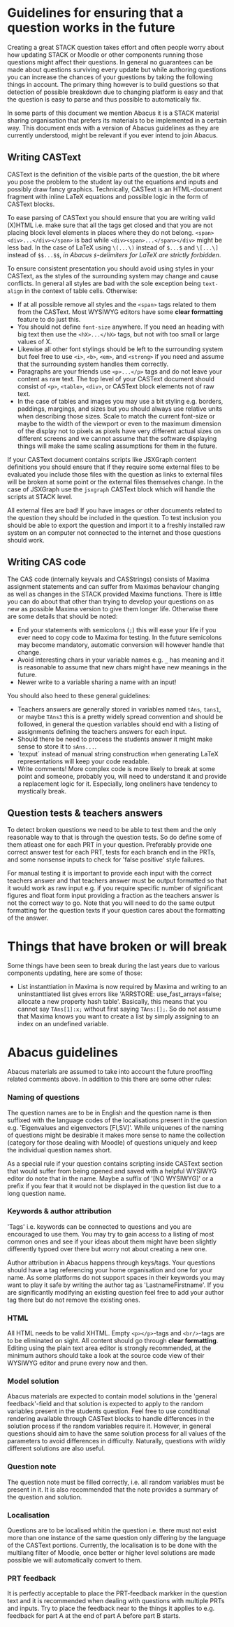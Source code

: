 # Guidelines for ensuring that a question works in the future

Creating a great STACK question takes effort and often people worry about how updating STACK or Moodle or other components running those questions might affect their questions. In general no guarantees can be made about questions surviving every update but while authoring questions you can increase the chances of your guestions by taking the following things in account. The primary thing however is to build guestions so that detection of possible breakdown due to changing platform is easy and that the question is easy to parse and thus possible to automatically fix.

In some parts of this document we mention Abacus it is a STACK material sharing organisation that prefers its materials to be implemented in a certain way. This document ends with a version of Abacus guidelines as they are currently understood, might be relevant if you ever intend to join Abacus.


## Writing CASText

CASText is the definition of the visible parts of the question, the bit where you pose the problem to the student lay out the equations and inputs and possibly draw fancy graphics. Technically, CASText is an HTML-document fragment with inline LaTeX equations and possible logic in the form of CASText blocks.

To ease parsing of CASText you should ensure that you are writing valid (X)HTML i.e. make sure that all the tags get closed and that you are not placing block level elements in places where they do not belong. `<span><div>...</div></span>` is bad while `<div><span>...</span></div>` might be less bad. In the case of LaTeX using `\(...\)` instead of `$...$` and `\[...\]` instead of `$$...$$`, *in Abacus `$`-delimiters for LaTeX are strictly forbidden*.

To ensure consistent presentation you should avoid using styles in your CASText, as the styles of the surrounding system may change and cause conflicts. In general all styles are bad with the sole exception being `text-align` in the context of table cells. Otherwise:

* If at all possible remove all styles and the `<span>` tags related to them from the CASText. Most WYSIWYG editors have some **clear formatting** feature to do just this.
* You should not define `font-size` anywhere. If you need an heading with big text then use the `<hX>...</hX>` tags, but not with too small or large values of X.
* Likewise all other font stylings should be left to the surrounding system but feel free to use `<i>`, `<b>`, `<em>`, and `<strong>` if you need and assume that the surrounding system handles them correctly.
* Paragraphs are your friends use `<p>...</p>` tags and do not leave your content as raw text. The top level of your CASText document should consist of `<p>`, `<table>`, `<div>`, or CASText block elements not of raw text.
* In the case of tables and images you may use a bit styling e.g. borders, paddings, margings, and sizes but you should always use relative units when describing those sizes. Scale to match the current font-size or maybe to the width of the viewport or even to the maximum dimension of the display not to pixels as pixels have very different actual sizes on different screens and we cannot assume that the software displaying things will make the same scaling assumptions for them in the future.

If your CASText document contains scripts like JSXGraph content definitions you should ensure that if they require some external files to be evaluated you include those files with the question as links to external files will be broken at some point or the external files themselves change. In the case of JSXGraph use the `jsxgraph` CASText block which will handle the scripts at STACK level.

All external files are bad! If you have images or other documents related to the question they should be included in the question. To test inclusion you should be able to export the question and import it to a freshly installed raw system on an computer not connected to the internet and those questions should work.



## Writing CAS code

The CAS code (internally keyvals and CASStrings) consists of Maxima assignment statements and can suffer from Maximas behaviour changing as well as changes in the STACK provided Maxima functions. There is little you can do about that other than trying to develop your questions on as new as possible Maxima version to give them longer life. Otherwise there are some details that should be noted:

* End your statements with semicolons (`;`) this will ease your life if you ever need to copy code to Maxima for testing. In the future semicolons may become mandatory, automatic conversion will however handle that change.
* Avoid interesting chars in your variable names e.g. `_` has meaning and it is reasonable to assume that new chars might have new meanings in the future.
* Newer write to a variable sharing a name with an input!

You should also heed to these general guidelines:

* Teachers answers are generally stored in variables named `tAns`, `tans1`, or maybe `TAns3` this is a pretty widely spread convention and should be followed, in general the question variables should end with a listing of assignments defining the teachers answers for each input.
* Should there be need to process the students answer it might make sense to store it to `sAns...`.
* ´texput´ instead of manual string construction when generating LaTeX representations will keep your code readable.
* Write comments! More complex code is more likely to break at some point and someone, probably you, will need to understand it and provide a replacement logic for it. Especially, long oneliners have tendency to mystically break.


## Question tests & teachers answers

To detect broken questions we need to be able to test them and the only reasonable way to that is through the question tests. So do define some of them atleast one for each PRT in your question. Preferably provide one correct answer test for each PRT, tests for each branch end in the PRTs, and some nonsense inputs to check for 'false positive' style failures.

For manual testing it is important to provide each input with the correct teachers answer and that teachers answer must be output formatted so that it would work as raw input e.g. if you require specific number of significant figures and float form input providing a fraction as the teachers answer is not the correct way to go. Note that you will need to do the same output formatting for the question texts if your question cares about the formatting of the answer.


# Things that have broken or will break

Some things have been seen to break during the last years due to various components updating, here are some of those:

* List instanttiation in Maxima is now required by Maxima and writing to an uninstanttiated list gives errors like 'ARRSTORE: use_fast_arrays=false; allocate a new property hash table'. Basically, this means that you cannot say `TAns[1]:x;` without first saying `TAns:[];`. So do not assume that Maxima knows you want to create a list by simply assigning to an index on an undefined variable.



# Abacus guidelines

Abacus materials are assumed to take into account the future prooffing related comments above. In addition to this there are some other rules:

### Naming of questions

The question names are to be in English and the question name is then suffixed with the language codes of the localisations present in the question e.g. 'Eigenvalues and eigenvectors [FI,SV]'. While uniquenes of the naming of questions might be desirable it makes more sense to name the collection (category for those dealing with Moodle) of questions uniquely and keep the individual question names short.

As a special rule if your question contains scripting inside CASText section that would suffer from being opened and saved with a helpful WYSIWYG editor do note that in the name. Maybe a suffix of '[NO WYSIWYG]' or a prefix if you fear that it would not be displayed in the question list due to a long question name.

### Keywords & author attribution

'Tags' i.e. keywords can be connected to questions and you are encouraged to use them. You may try to gain access to a listing of most common ones and see if your ideas about them might have been slightly differently typoed over there but worry not about creating a new one.

Author attribution in Abacus happens through keys/tags. Your questions should have a tag referencing your home organisation and one for your name. As some platforms do not support spaces in their keywords you may want to play it safe by writing the author tag as 'LastnameFirstname'. If you are significantly modifying an existing question feel free to add your author tag there but do not remove the existing ones.

### HTML

All HTML needs to be valid XHTML. Empty `<p></p>`-tags and `<br/>`-tags are to be eliminated on sight. All content should go through **clear formatting**. Editing using the plain text area editor is strongly recommended, at the minimum authors should take a look at the source code view of their WYSIWYG editor and prune every now and then.

### Model solution

Abacus materials are expected to contain model solutions in the 'general feedback'-field and that solution is expected to apply to the random variables present in the students question. Feel free to use conditional rendering available through CASText blocks to handle differences in the solution process if the random variables require it. However, in general questions should aim to have the same solution process for all values of the parameters to avoid differences in difficulty. Naturally, questions with wildly different solutions are also useful.

### Question note

The question note must be filled correctly, i.e. all random variables must be present in it. It is also recommended that the note provides a summary of the question and solution.

### Localisation

Questions are to be localised whitin the question i.e. there must not exist more than one instance of the same question only differing by the language of the CASText portions. Currently, the localisation is to be done with the multilang filter of Moodle, once better or higher level solutions are made possible we will automatically convert to them.

### PRT feedback

It is perfectly acceptable to place the PRT-feedback markker in the question text and it is recommended when dealing with questions with multiple PRTs and inputs. Try to place the feedback near to the things it applies to e.g. feedback for part A at the end of part A before part B starts.

